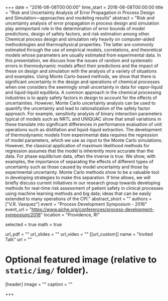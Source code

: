+++
date = "2016-06-08T00:00:00"
time_start = 2016-06-08T00:00:00
title = "Risk and Uncertainty Analysis of Error Propagation in Process Design and Simulation—approaches and modeling results"
abstract = "Risk and uncertainty analysis of error propagation in process design and simulation play animportant role in the determination of error bounds of model predictions, design of safety factors, and risk estimation among other. Chemical process design and simulation rely heavily on computer-aided methodologies and thermophysical properties. The latter are commonly estimated through the use of empirical models, correlations, and theoretical models whose parameters are usually estimated from experimental data. In this presentation, we discuss how the issues of random and systematic errors in thermodynamic models affect their predictions and the impact of these on design and simulation with the analysis of a variety of situations and examples. Using Monte Carlo-based methods, we show that there is significant uncertainty in the design and operations of chemical processes when one considers the seemingly small uncertainty in data for vapor-liquid and liquid-liquid equilibria. A common approach in the chemical processing industries is to apply safety factors in design to account for the effects of uncertainties. However, Monte Carlo uncertainty analysis can be used to quantify the uncertainty and lead to rationalization of the safety factor approach. For example, sensitivity analysis of binary interaction parameters typical of models such as NRTL and UNIQUAC show that small variations in these translate into significant differences in performance evaluation of unit operations such as distillation and liquid-liquid extraction. The development of thermodynamic models from experimental data requires the regression of model parameters, which we use as input to the Monte Carlo simulations. However, the classical application of maximum likelihood methods for regression assumes that the model is inherently more accurate than the data. For phase equilibrium data, often the inverse is true. We show, with examples, the importance of separating the effects of different types of uncertainty such as those caused by model uncertainty and those by experimental uncertainty. Monte Carlo methods show to be a valuable tool in developing strategies to make this separation. If time allows, we will briefly discuss current initiatives in our research group towards developing methods for real-time risk assessment of patient safety in clinical processes using machine learning methods and big data; ideas that can be easily extended to many operations of the CPI."
abstract_short = ""
authors = ["V.R. Vasquez"]
event = "Process Development Symposium - 2016"
event_url = "https://www.aiche.org/conferences/process-development-symposium/2016"
location = "Providence, RI"

selected = true
math = true

url_pdf = ""
url_slides = ""
url_video = ""
[[url_custom]]
    name = "Invited Talk"
    url = ""



# Optional featured image (relative to `static/img/` folder).
[header]
image = ""
caption = ""

+++

